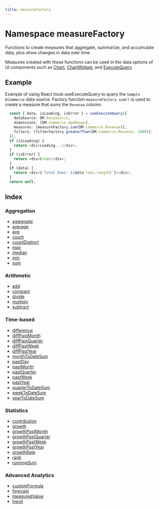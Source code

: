 ```yaml
---
title: measureFactory
---
```


# Namespace measureFactory

Functions to create measures that aggregate, summarize, and accumulate data,
plus show changes in data over time.

Measures created with these functions can be used in the data options of UI components such as
[Chart](../../../sdk-ui/interfaces/interface.ChartProps.md), [ChartWidget](../../../sdk-ui/interfaces/interface.ChartWidgetProps.md),
and [ExecuteQuery](../../../sdk-ui/interfaces/interface.ExecuteQueryProps.md).

## Example

Example of using React hook useExecuteQuery to query the `Sample ECommerce` data source.
Factory function `measureFactory.sum()` is used to create a measure that sums the `Revenue` column.
```ts
  const { data, isLoading, isError } = useExecuteQuery({
    dataSource: DM.DataSource,
    dimensions: [DM.Commerce.AgeRange],
    measures: [measureFactory.sum(DM.Commerce.Revenue)],
    filters: [filterFactory.greaterThan(DM.Commerce.Revenue, 1000)],
  });
  if (isLoading) {
    return <div>Loading...</div>;
  }
  if (isError) {
    return <div>Error</div>;
  }
  if (data) {
    return <div>{`Total Rows: ${data.rows.length}`}</div>;
  }
  return null;
```

## Index

### Aggregation

- [aggregate](functions/function.aggregate.md)
- [average](functions/function.average.md)
- [avg](functions/function.avg.md)
- [count](functions/function.count.md)
- [countDistinct](functions/function.countDistinct.md)
- [max](functions/function.max.md)
- [median](functions/function.median.md)
- [min](functions/function.min.md)
- [sum](functions/function.sum.md)

### Arithmetic

- [add](functions/function.add.md)
- [constant](functions/function.constant.md)
- [divide](functions/function.divide.md)
- [multiply](functions/function.multiply.md)
- [subtract](functions/function.subtract.md)

### Time-based

- [difference](functions/function.difference.md)
- [diffPastMonth](functions/function.diffPastMonth.md)
- [diffPastQuarter](functions/function.diffPastQuarter.md)
- [diffPastWeek](functions/function.diffPastWeek.md)
- [diffPastYear](functions/function.diffPastYear.md)
- [monthToDateSum](functions/function.monthToDateSum.md)
- [pastDay](functions/function.pastDay.md)
- [pastMonth](functions/function.pastMonth.md)
- [pastQuarter](functions/function.pastQuarter.md)
- [pastWeek](functions/function.pastWeek.md)
- [pastYear](functions/function.pastYear.md)
- [quarterToDateSum](functions/function.quarterToDateSum.md)
- [weekToDateSum](functions/function.weekToDateSum.md)
- [yearToDateSum](functions/function.yearToDateSum.md)

### Statistics

- [contribution](functions/function.contribution.md)
- [growth](functions/function.growth.md)
- [growthPastMonth](functions/function.growthPastMonth.md)
- [growthPastQuarter](functions/function.growthPastQuarter.md)
- [growthPastWeek](functions/function.growthPastWeek.md)
- [growthPastYear](functions/function.growthPastYear.md)
- [growthRate](functions/function.growthRate.md)
- [rank](functions/function.rank.md)
- [runningSum](functions/function.runningSum.md)

### Advanced Analytics

- [customFormula](functions/function.customFormula.md)
- [forecast](functions/function.forecast.md)
- [measuredValue](functions/function.measuredValue.md)
- [trend](functions/function.trend.md)
